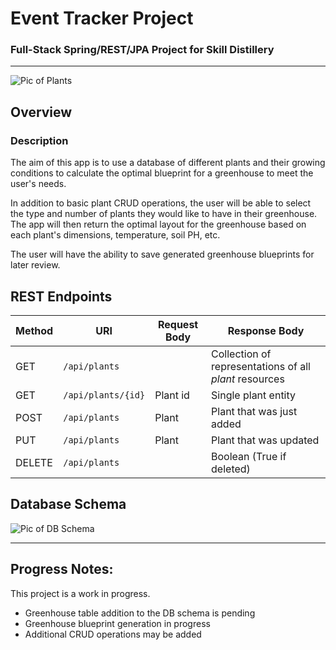 # Event Tracker Project
### Full-Stack Spring/REST/JPA Project for Skill Distillery
---
![Pic of Plants](https://www.gardeningknowhow.com/wp-content/uploads/2013/10/greenhouse-1024x680.jpg)

## Overview

### Description

The aim of this app is to use a database of different plants and their growing conditions to calculate the optimal blueprint for a greenhouse to meet the user's needs.

In addition to basic plant CRUD operations, the user will be able to select the type and number of plants they would like to have in their greenhouse. The app will then return the optimal layout for the greenhouse based on each plant's dimensions, temperature, soil PH, etc.

The user will have the ability to save generated greenhouse blueprints for later review.



## REST Endpoints

| Method | URI                | Request Body | Response Body |
|--------|--------------------|--------------|---------------|
| GET    | `/api/plants`      |              | Collection of representations of all _plant_ resources
|GET | `/api/plants/{id}` | Plant id | Single plant entity
|POST | `/api/plants` | Plant |Plant that was just added
|PUT | `/api/plants` | Plant | Plant that was updated
|DELETE | `/api/plants` | |Boolean (True if deleted)

## Database Schema
![Pic of DB Schema](https://i.imgur.com/FKU2QwQ.png)

---
## Progress Notes:
This project is a work in progress.
* Greenhouse table addition to the DB schema is pending
* Greenhouse blueprint generation in progress
* Additional CRUD operations may be added
